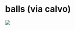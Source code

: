 <!--
id: 125965
link: http://tumblr.atmos.org/post/125965/balls-via-calvo
slug: balls-via-calvo
date: Sun Mar 11 2007 18:30:56 GMT-0700 (PDT)
publish: 2007-03-011
tags: 
title: balls (via calvo)
-->


balls (via calvo)
=================

![](http://31.media.tumblr.com/125965_500.jpg)

